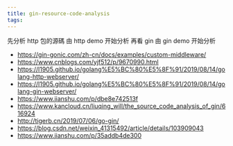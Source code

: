 ```yaml
---
title: gin-resource-code-analysis
tags:
---
```


先分析 http 包的源碼
由 http demo 开始分析
再看 gin
由 gin demo 开始分析
- https://gin-gonic.com/zh-cn/docs/examples/custom-middleware/
- https://www.cnblogs.com/yjf512/p/9670990.html
- https://l1905.github.io/golang%E5%BC%80%E5%8F%91/2019/08/14/golang-http-webserver/
- https://l1905.github.io/golang%E5%BC%80%E5%8F%91/2019/08/14/golang-gin-webserver/
- https://www.jianshu.com/p/dbe8e742513f
- https://www.kancloud.cn/liuqing_will/the_source_code_analysis_of_gin/616924
- http://tigerb.cn/2019/07/06/go-gin/
- https://blog.csdn.net/weixin_41315492/article/details/103909043
- https://www.jianshu.com/p/35addb4de300